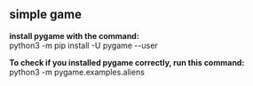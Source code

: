 ## simple game
**install pygame with the command:<br/>**
python3 -m pip install -U pygame --user

**To check if you installed pygame correctly, run this command:<br/>**
python3 -m pygame.examples.aliens




